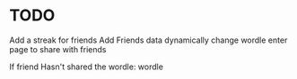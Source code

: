 # TODO

Add a streak for friends
Add Friends data 
dynamically change wordle enter page to share with friends

If friend Hasn't shared the wordle:
    wordle
